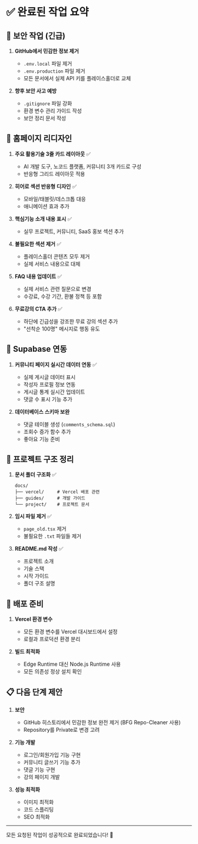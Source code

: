 # ✅ 완료된 작업 요약

## 🔐 보안 작업 (긴급)

1. **GitHub에서 민감한 정보 제거**
   - `.env.local` 파일 제거
   - `.env.production` 파일 제거
   - 모든 문서에서 실제 API 키를 플레이스홀더로 교체

2. **향후 보안 사고 예방**
   - `.gitignore` 파일 강화
   - 환경 변수 관리 가이드 작성
   - 보안 정리 문서 작성

## 🎨 홈페이지 리디자인

1. **주요 활용기술 3줄 카드 레이아웃** ✅
   - AI 개발 도구, 노코드 플랫폼, 커뮤니티 3개 카드로 구성
   - 반응형 그리드 레이아웃 적용

2. **히어로 섹션 반응형 디자인** ✅
   - 모바일/태블릿/데스크톱 대응
   - 애니메이션 효과 추가

3. **핵심기능 소개 내용 표시** ✅
   - 실무 프로젝트, 커뮤니티, SaaS 홍보 섹션 추가

4. **불필요한 섹션 제거** ✅
   - 플레이스홀더 콘텐츠 모두 제거
   - 실제 서비스 내용으로 대체

5. **FAQ 내용 업데이트** ✅
   - 실제 서비스 관련 질문으로 변경
   - 수강료, 수강 기간, 환불 정책 등 포함

6. **무료강의 CTA 추가** ✅
   - 하단에 긴급성을 강조한 무료 강의 섹션 추가
   - "선착순 100명" 메시지로 행동 유도

## 💾 Supabase 연동

1. **커뮤니티 페이지 실시간 데이터 연동** ✅
   - 실제 게시글 데이터 표시
   - 작성자 프로필 정보 연동
   - 게시글 통계 실시간 업데이트
   - 댓글 수 표시 기능 추가

2. **데이터베이스 스키마 보완**
   - 댓글 테이블 생성 (`comments_schema.sql`)
   - 조회수 증가 함수 추가
   - 좋아요 기능 준비

## 📁 프로젝트 구조 정리

1. **문서 폴더 구조화** ✅

   ```
   docs/
   ├── vercel/     # Vercel 배포 관련
   ├── guides/     # 개발 가이드
   └── project/    # 프로젝트 문서
   ```

2. **임시 파일 제거** ✅
   - `page_old.tsx` 제거
   - 불필요한 `.txt` 파일들 제거

3. **README.md 작성** ✅
   - 프로젝트 소개
   - 기술 스택
   - 시작 가이드
   - 폴더 구조 설명

## 🚀 배포 준비

1. **Vercel 환경 변수**
   - 모든 환경 변수를 Vercel 대시보드에서 설정
   - 로컬과 프로덕션 환경 분리

2. **빌드 최적화**
   - Edge Runtime 대신 Node.js Runtime 사용
   - 모든 의존성 정상 설치 확인

## 📋 다음 단계 제안

1. **보안**
   - GitHub 히스토리에서 민감한 정보 완전 제거 (BFG Repo-Cleaner 사용)
   - Repository를 Private로 변경 고려

2. **기능 개발**
   - 로그인/회원가입 기능 구현
   - 커뮤니티 글쓰기 기능 추가
   - 댓글 기능 구현
   - 강의 페이지 개발

3. **성능 최적화**
   - 이미지 최적화
   - 코드 스플리팅
   - SEO 최적화

---

모든 요청된 작업이 성공적으로 완료되었습니다! 🎉
